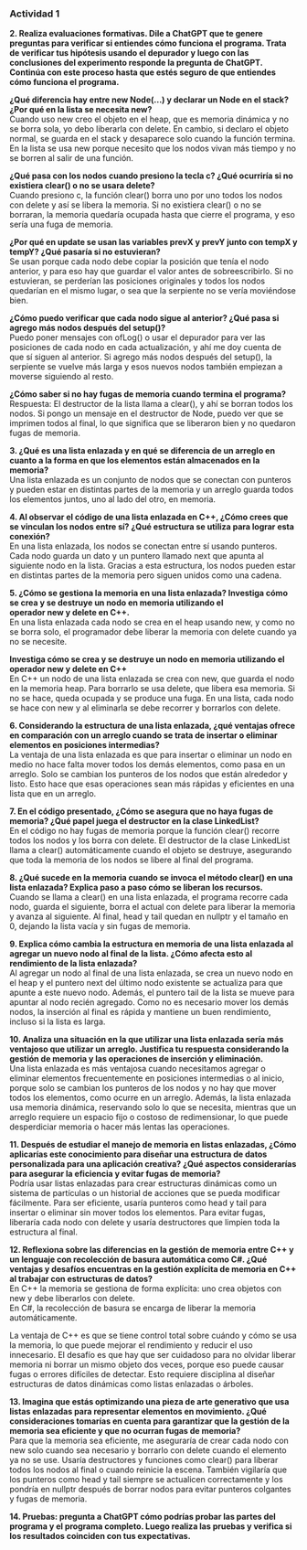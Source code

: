 ### Actividad 1  
**2. Realiza evaluaciones formativas. Dile a ChatGPT que te genere preguntas para verificar si entiendes cómo funciona el programa. Trata de verificar tus hipótesis usando el depurador y luego con las conclusiones del experimento responde la pregunta de ChatGPT. Continúa con este proceso hasta que estés seguro de que entiendes cómo funciona el programa.**

**¿Qué diferencia hay entre new Node(...) y declarar un Node en el stack? ¿Por qué en la lista se necesita new?**  
Cuando uso new creo el objeto en el heap, que es memoria dinámica y no se borra sola, yo debo liberarla con delete. En cambio, si declaro el objeto normal, se guarda en el stack y desaparece solo cuando la función termina. En la lista se usa new porque necesito que los nodos vivan más tiempo y no se borren al salir de una función.

**¿Qué pasa con los nodos cuando presiono la tecla c? ¿Qué ocurriría si no existiera clear() o no se usara delete?**  
Cuando presiono c, la función clear() borra uno por uno todos los nodos con delete y así se libera la memoria. Si no existiera clear() o no se borraran, la memoria quedaría ocupada hasta que cierre el programa, y eso sería una fuga de memoria.

**¿Por qué en update se usan las variables prevX y prevY junto con tempX y tempY? ¿Qué pasaría si no estuvieran?**  
Se usan porque cada nodo debe copiar la posición que tenía el nodo anterior, y para eso hay que guardar el valor antes de sobreescribirlo. Si no estuvieran, se perderían las posiciones originales y todos los nodos quedarían en el mismo lugar, o sea que la serpiente no se vería moviéndose bien.

**¿Cómo puedo verificar que cada nodo sigue al anterior? ¿Qué pasa si agrego más nodos después del setup()?**  
Puedo poner mensajes con ofLog() o usar el depurador para ver las posiciones de cada nodo en cada actualización, y ahí me doy cuenta de que sí siguen al anterior. Si agrego más nodos después del setup(), la serpiente se vuelve más larga y esos nuevos nodos también empiezan a moverse siguiendo al resto.

**¿Cómo saber si no hay fugas de memoria cuando termina el programa?**  
Respuesta: El destructor de la lista llama a clear(), y ahí se borran todos los nodos. Si pongo un mensaje en el destructor de Node, puedo ver que se imprimen todos al final, lo que significa que se liberaron bien y no quedaron fugas de memoria.

**3. ¿Qué es una lista enlazada y en qué se diferencia de un arreglo en cuanto a la forma en que los elementos están almacenados en la memoria?**  
Una lista enlazada es un conjunto de nodos que se conectan con punteros y pueden estar en distintas partes de la memoria y un arreglo guarda todos los elementos juntos, uno al lado del otro, en memoria.

**4. Al observar el código de una lista enlazada en C++, ¿Cómo crees que se vinculan los nodos entre sí? ¿Qué estructura se utiliza para lograr esta conexión?**  
En una lista enlazada, los nodos se conectan entre sí usando punteros. Cada nodo guarda un dato y un puntero llamado next que apunta al siguiente nodo en la lista. Gracias a esta estructura, los nodos pueden estar en distintas partes de la memoria pero siguen unidos como una cadena.

**5. ¿Cómo se gestiona la memoria en una lista enlazada? Investiga cómo se crea y se destruye un nodo en memoria utilizando el operador new y delete en C++.**  
En una lista enlazada cada nodo se crea en el heap usando new, y como no se borra solo, el programador debe liberar la memoria con delete cuando ya no se necesite.  

**Investiga cómo se crea y se destruye un nodo en memoria utilizando el operador new y delete en C++**  
En C++ un nodo de una lista enlazada se crea con new, que guarda el nodo en la memoria heap. Para borrarlo se usa delete, que libera esa memoria. Si no se hace, queda ocupada y se produce una fuga. En una lista, cada nodo se hace con new y al eliminarla se debe recorrer y borrarlos con delete.

**6. Considerando la estructura de una lista enlazada, ¿qué ventajas ofrece en comparación con un arreglo cuando se trata de insertar o eliminar elementos en posiciones intermedias?**  
La ventaja de una lista enlazada es que para insertar o eliminar un nodo en medio no hace falta mover todos los demás elementos, como pasa en un arreglo. Solo se cambian los punteros de los nodos que están alrededor y listo. Esto hace que esas operaciones sean más rápidas y eficientes en una lista que en un arreglo.

**7. En el código presentado, ¿Cómo se asegura que no haya fugas de memoria? ¿Qué papel juega el destructor en la clase LinkedList?**   
En el código no hay fugas de memoria porque la función clear() recorre todos los nodos y los borra con delete. El destructor de la clase LinkedList llama a clear() automáticamente cuando el objeto se destruye, asegurando que toda la memoria de los nodos se libere al final del programa.

**8. ¿Qué sucede en la memoria cuando se invoca el método clear() en una lista enlazada? Explica paso a paso cómo se liberan los recursos.**  
Cuando se llama a clear() en una lista enlazada, el programa recorre cada nodo, guarda el siguiente, borra el actual con delete para liberar la memoria y avanza al siguiente. Al final, head y tail quedan en nullptr y el tamaño en 0, dejando la lista vacía y sin fugas de memoria.

**9. Explica cómo cambia la estructura en memoria de una lista enlazada al agregar un nuevo nodo al final de la lista. ¿Cómo afecta esto al rendimiento de la lista enlazada?**  
Al agregar un nodo al final de una lista enlazada, se crea un nuevo nodo en el heap y el puntero next del último nodo existente se actualiza para que apunte a este nuevo nodo. Además, el puntero tail de la lista se mueve para apuntar al nodo recién agregado. Como no es necesario mover los demás nodos, la inserción al final es rápida y mantiene un buen rendimiento, incluso si la lista es larga.

**10. Analiza una situación en la que utilizar una lista enlazada sería más ventajoso que utilizar un arreglo. Justifica tu respuesta considerando la gestión de memoria y las operaciones de inserción y eliminación.**  
Una lista enlazada es más ventajosa cuando necesitamos agregar o eliminar elementos frecuentemente en posiciones intermedias o al inicio, porque solo se cambian los punteros de los nodos y no hay que mover todos los elementos, como ocurre en un arreglo. Además, la lista enlazada usa memoria dinámica, reservando solo lo que se necesita, mientras que un arreglo requiere un espacio fijo o costoso de redimensionar, lo que puede desperdiciar memoria o hacer más lentas las operaciones.

**11. Después de estudiar el manejo de memoria en listas enlazadas, ¿Cómo aplicarías este conocimiento para diseñar una estructura de datos personalizada para una aplicación creativa? ¿Qué aspectos considerarías para asegurar la eficiencia y evitar fugas de memoria?**  
Podría usar listas enlazadas para crear estructuras dinámicas como un sistema de partículas o un historial de acciones que se pueda modificar fácilmente. Para ser eficiente, usaría punteros como head y tail para insertar o eliminar sin mover todos los elementos. Para evitar fugas, liberaría cada nodo con delete y usaría destructores que limpien toda la estructura al final.

**12. Reflexiona sobre las diferencias en la gestión de memoria entre C++ y un lenguaje con recolección de basura automática como C#. ¿Qué ventajas y desafíos encuentras en la gestión explícita de memoria en C++ al trabajar con estructuras de datos?**  
En C++ la memoria se gestiona de forma explícita: uno crea objetos con new y debe liberarlos con delete.  
En C#, la recolección de basura se encarga de liberar la memoria automáticamente.  

La ventaja de C++ es que se tiene control total sobre cuándo y cómo se usa la memoria, lo que puede mejorar el rendimiento y reducir el uso innecesario. El desafío es que hay que ser cuidadoso para no olvidar liberar memoria ni borrar un mismo objeto dos veces, porque eso puede causar fugas o errores difíciles de detectar. Esto requiere disciplina al diseñar estructuras de datos dinámicas como listas enlazadas o árboles.

**13. Imagina que estás optimizando una pieza de arte generativo que usa listas enlazadas para representar elementos en movimiento. ¿Qué consideraciones tomarías en cuenta para garantizar que la gestión de la memoria sea eficiente y que no ocurran fugas de memoria?**  
Para que la memoria sea eficiente, me aseguraría de crear cada nodo con new solo cuando sea necesario y borrarlo con delete cuando el elemento ya no se use. Usaría destructores y funciones como clear() para liberar todos los nodos al final o cuando reinicie la escena. También vigilaría que los punteros como head y tail siempre se actualicen correctamente y los pondría en nullptr después de borrar nodos para evitar punteros colgantes y fugas de memoria.

**14. Pruebas: pregunta a ChatGPT cómo podrías probar las partes del programa y el programa completo. Luego realiza las pruebas y verifica si los resultados coinciden con tus expectativas.**  


